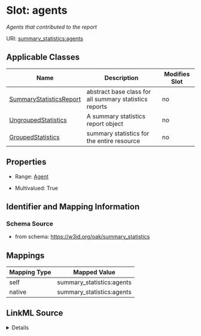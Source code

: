 

# Slot: agents


_Agents that contributed to the report_





URI: [summary_statistics:agents](https://w3id.org/oaklib/summary_statistics.agents)



<!-- no inheritance hierarchy -->





## Applicable Classes

| Name | Description | Modifies Slot |
| --- | --- | --- |
| [SummaryStatisticsReport](SummaryStatisticsReport.md) | abstract base class for all summary statistics reports |  no  |
| [UngroupedStatistics](UngroupedStatistics.md) | A summary statistics report object |  no  |
| [GroupedStatistics](GroupedStatistics.md) | summary statistics for the entire resource |  no  |







## Properties

* Range: [Agent](Agent.md)

* Multivalued: True





## Identifier and Mapping Information







### Schema Source


* from schema: https://w3id.org/oak/summary_statistics




## Mappings

| Mapping Type | Mapped Value |
| ---  | ---  |
| self | summary_statistics:agents |
| native | summary_statistics:agents |




## LinkML Source

<details>
```yaml
name: agents
description: Agents that contributed to the report
from_schema: https://w3id.org/oak/summary_statistics
rank: 1000
alias: agents
owner: SummaryStatisticsReport
domain_of:
- SummaryStatisticsReport
range: Agent
multivalued: true
inlined: true
inlined_as_list: true

```
</details>